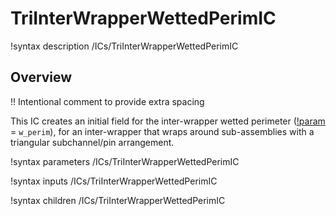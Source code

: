 # TriInterWrapperWettedPerimIC

!syntax description /ICs/TriInterWrapperWettedPerimIC

## Overview

!! Intentional comment to provide extra spacing

This IC creates an initial field for the inter-wrapper wetted perimeter ([!param](/ICs/TriInterWrapperWettedPerimIC/variable) = `w_perim`), for an inter-wrapper that wraps around sub-assemblies with a triangular subchannel/pin arrangement.

!syntax parameters /ICs/TriInterWrapperWettedPerimIC

!syntax inputs /ICs/TriInterWrapperWettedPerimIC

!syntax children /ICs/TriInterWrapperWettedPerimIC
